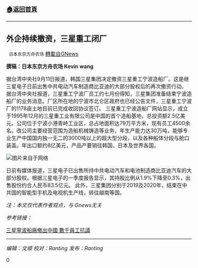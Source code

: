 ###  [:house:返回首頁](https://github.com/ourhimalayas/txt)
---


## 外企持续撤资，三星重工闭厂
` 日本东京方舟农场` [轉載自GNews](https://gnews.org/zh-hans/1527685/)

**撰稿：日本东京方舟农场 Kevin wang**

据台湾中央社9月11日报道，韩国三星集团决定撤资三星重工宁波造船厂。这是继三星电子日前出售中共电动汽车制造商比亚迪的大部分股权后的再次撤资行动。
据台湾中央社报道，三星重工宁波厂员工约七月份得知，三星集团准备结束宁波造船厂的业务消息。厂区所在地的宁波市北仑区政府也已经公告文件，三星重工宁波厂的1178亩土地目前已完成收回协议签订。
三星重工宁波造船厂网站显示，成立于1995年12月的三星重工业有限公司是中国的首个造船基地，总投资额2.5亿美元。公司位于宁波小港青峙工业区，总占地面积达79万平方米，现有员工4500余名。改公司主要经营范围为造船机械铸造等业务，年生产能力达30万吨，能够专业生产中国国内独一无二的3000吨以上的超大型分段，以及各种船体分段与舱口装盖。年出口额约8亿美元，产品产要销往韩国、日本及世界各国。

![](https://assets.gnews.org/wp-content/uploads/2021/09/20200116024946915.jpg)图片来自于网络

日前有媒体报道，三星电子已出售所持中共电动汽车和电池制造商比亚迪汽车的大部分股权。根据三星电子的一季度报告显示，其持股比例从1.9%下降至0.3%，出售股份约合人民币83.5亿元。
此外，三星集团分别于2019及2020年，结束在中共国的智能型手机及电视机生产线，转往越南等国。

*注：本文仅代表作者观点，与 Gnews无关*

*参考链接：*

[三星寧波船廠撤出中國 數千員工抗議](https://www.cna.com.tw/news/acn/202109110245.aspx)

* * *

*编辑：文顺 校对：Ranting 发布：Ranting*

0
